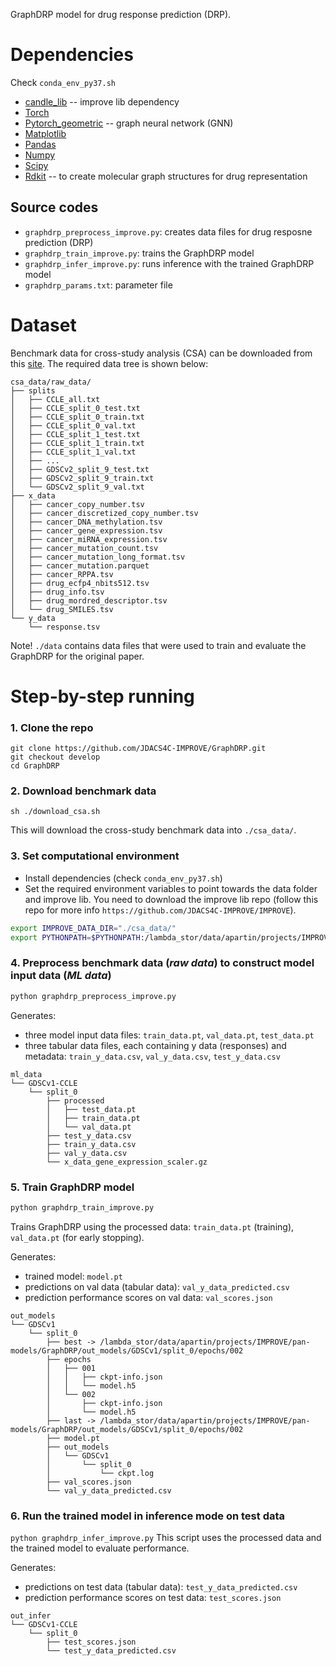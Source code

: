 GraphDRP model for drug response prediction (DRP).

# Dependencies
Check `conda_env_py37.sh`
+ [candle_lib](https://github.com/ECP-CANDLE/candle_lib) -- improve lib dependency
+ [Torch](https://pytorch.org/)
+ [Pytorch_geometric](https://github.com/rusty1s/pytorch_geometric) -- graph neural network (GNN)
+ [Matplotlib](https://matplotlib.org/)
+ [Pandas](https://pandas.pydata.org/)
+ [Numpy](https://numpy.org/)
+ [Scipy](https://docs.scipy.org/doc/)
+ [Rdkit](https://www.rdkit.org/) -- to create molecular graph structures for drug representation

## Source codes
+ `graphdrp_preprocess_improve.py`: creates data files for drug resposne prediction (DRP)
+ `graphdrp_train_improve.py`: trains the GraphDRP model
+ `graphdrp_infer_improve.py`: runs inference with the trained GraphDRP model
+ `graphdrp_params.txt`: parameter file

# Dataset
Benchmark data for cross-study analysis (CSA) can be downloaded from this [site](https://web.cels.anl.gov/projects/IMPROVE_FTP/candle/public/improve/benchmarks/single_drug_drp/benchmark-data-pilot1/csa_data/).
The required data tree is shown below:

```
csa_data/raw_data/
├── splits
│   ├── CCLE_all.txt
│   ├── CCLE_split_0_test.txt
│   ├── CCLE_split_0_train.txt
│   ├── CCLE_split_0_val.txt
│   ├── CCLE_split_1_test.txt
│   ├── CCLE_split_1_train.txt
│   ├── CCLE_split_1_val.txt
│   ├── ...
│   ├── GDSCv2_split_9_test.txt
│   ├── GDSCv2_split_9_train.txt
│   └── GDSCv2_split_9_val.txt
├── x_data
│   ├── cancer_copy_number.tsv
│   ├── cancer_discretized_copy_number.tsv
│   ├── cancer_DNA_methylation.tsv
│   ├── cancer_gene_expression.tsv
│   ├── cancer_miRNA_expression.tsv
│   ├── cancer_mutation_count.tsv
│   ├── cancer_mutation_long_format.tsv
│   ├── cancer_mutation.parquet
│   ├── cancer_RPPA.tsv
│   ├── drug_ecfp4_nbits512.tsv
│   ├── drug_info.tsv
│   ├── drug_mordred_descriptor.tsv
│   └── drug_SMILES.tsv
└── y_data
    └── response.tsv
```

Note! `./data` contains data files that were used to train and evaluate the GraphDRP for the original paper.

# Step-by-step running

### 1. Clone the repo
```
git clone https://github.com/JDACS4C-IMPROVE/GraphDRP.git
git checkout develop
cd GraphDRP
```

### 2. Download benchmark data
```
sh ./download_csa.sh
```
This will download the cross-study benchmark data into `./csa_data/`.

### 3. Set computational environment
* Install dependencies (check `conda_env_py37.sh`)
* Set the required environment variables to point towards the data folder and improve lib. You need to download the improve lib repo (follow this repo for more info `https://github.com/JDACS4C-IMPROVE/IMPROVE`).
```bash
export IMPROVE_DATA_DIR="./csa_data/"
export PYTHONPATH=$PYTHONPATH:/lambda_stor/data/apartin/projects/IMPROVE/pan-models/IMPROVE
```

### 4. Preprocess benchmark data (_raw data_) to construct model input data (_ML data_)
```bash
python graphdrp_preprocess_improve.py
```
Generates:
* three model input data files: `train_data.pt`, `val_data.pt`, `test_data.pt`
* three tabular data files, each containing y data (responses) and metadata: `train_y_data.csv`, `val_y_data.csv`, `test_y_data.csv`

```
ml_data
└── GDSCv1-CCLE
    └── split_0
        ├── processed
        │   ├── test_data.pt
        │   ├── train_data.pt
        │   └── val_data.pt
        ├── test_y_data.csv
        ├── train_y_data.csv
        ├── val_y_data.csv
        └── x_data_gene_expression_scaler.gz
```

### 5. Train GraphDRP model
```bash
python graphdrp_train_improve.py
```
Trains GraphDRP using the processed data: `train_data.pt` (training), `val_data.pt` (for early stopping).

Generates:
* trained model: `model.pt`
* predictions on val data (tabular data): `val_y_data_predicted.csv`
* prediction performance scores on val data: `val_scores.json`
```
out_models
└── GDSCv1
    └── split_0
        ├── best -> /lambda_stor/data/apartin/projects/IMPROVE/pan-models/GraphDRP/out_models/GDSCv1/split_0/epochs/002
        ├── epochs
        │   ├── 001
        │   │   ├── ckpt-info.json
        │   │   └── model.h5
        │   └── 002
        │       ├── ckpt-info.json
        │       └── model.h5
        ├── last -> /lambda_stor/data/apartin/projects/IMPROVE/pan-models/GraphDRP/out_models/GDSCv1/split_0/epochs/002
        ├── model.pt
        ├── out_models
        │   └── GDSCv1
        │       └── split_0
        │           └── ckpt.log
        ├── val_scores.json
        └── val_y_data_predicted.csv
```

### 6. Run the trained model in inference mode on test data
```python graphdrp_infer_improve.py```
This script uses the processed data and the trained model to evaluate performance.

Generates:
* predictions on test data (tabular data): `test_y_data_predicted.csv`
* prediction performance scores on test data: `test_scores.json`
```
out_infer
└── GDSCv1-CCLE
    └── split_0
        ├── test_scores.json
        └── test_y_data_predicted.csv
```
